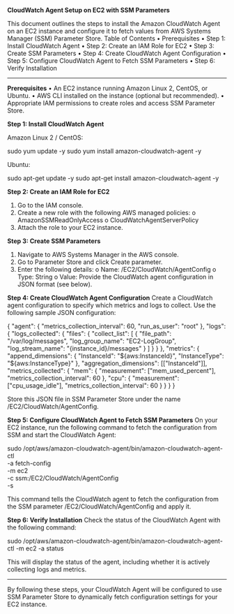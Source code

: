 **CloudWatch Agent Setup on EC2 with SSM Parameters**


This document outlines the steps to install the Amazon CloudWatch Agent on an EC2 instance and configure it to fetch values from AWS Systems Manager (SSM) Parameter Store.
Table of Contents
•	Prerequisites
•	Step 1: Install CloudWatch Agent
•	Step 2: Create an IAM Role for EC2
•	Step 3: Create SSM Parameters
•	Step 4: Create CloudWatch Agent Configuration
•	Step 5: Configure CloudWatch Agent to Fetch SSM Parameters
•	Step 6: Verify Installation
________________________________________
**Prerequisites**
•	An EC2 instance running Amazon Linux 2, CentOS, or Ubuntu.
•	AWS CLI installed on the instance (optional but recommended).
•	Appropriate IAM permissions to create roles and access SSM Parameter Store.

**Step 1: Install CloudWatch Agent**

Amazon Linux 2 / CentOS:

sudo yum update -y
sudo yum install amazon-cloudwatch-agent -y

Ubuntu:

sudo apt-get update -y
sudo apt-get install amazon-cloudwatch-agent -y

**Step 2: Create an IAM Role for EC2**
1.	Go to the IAM console.
2.	Create a new role with the following AWS managed policies:
o	AmazonSSMReadOnlyAccess
o	CloudWatchAgentServerPolicy
3.	Attach the role to your EC2 instance.

**Step 3: Create SSM Parameters**
1.	Navigate to AWS Systems Manager in the AWS console.
2.	Go to Parameter Store and click Create parameter.
3.	Enter the following details:
o	Name: /EC2/CloudWatch/AgentConfig
o	Type: String
o	Value: Provide the CloudWatch agent configuration in JSON format (see below).

**Step 4: Create CloudWatch Agent Configuration**
Create a CloudWatch agent configuration to specify which metrics and logs to collect. Use the following sample JSON configuration:

{
  "agent": {
    "metrics_collection_interval": 60,
    "run_as_user": "root"
  },
  "logs": {
    "logs_collected": {
      "files": {
        "collect_list": [
          {
            "file_path": "/var/log/messages",
            "log_group_name": "EC2-LogGroup",
            "log_stream_name": "{instance_id}/messages"
          }
        ]
      }
    }
  },
  "metrics": {
    "append_dimensions": {
      "InstanceId": "${aws:InstanceId}",
      "InstanceType": "${aws:InstanceType}"
    },
    "aggregation_dimensions": [["InstanceId"]],
    "metrics_collected": {
      "mem": {
        "measurement": ["mem_used_percent"],
        "metrics_collection_interval": 60
      },
      "cpu": {
        "measurement": ["cpu_usage_idle"],
        "metrics_collection_interval": 60
      }
    }
  }
}

Store this JSON file in SSM Parameter Store under the name /EC2/CloudWatch/AgentConfig.

**Step 5: Configure CloudWatch Agent to Fetch SSM Parameters**
On your EC2 instance, run the following command to fetch the configuration from SSM and start the CloudWatch Agent:

sudo /opt/aws/amazon-cloudwatch-agent/bin/amazon-cloudwatch-agent-ctl \
  -a fetch-config \
  -m ec2 \
  -c ssm:/EC2/CloudWatch/AgentConfig \
  -s

This command tells the CloudWatch agent to fetch the configuration from the SSM parameter /EC2/CloudWatch/AgentConfig and apply it.

**Step 6: Verify Installation**
Check the status of the CloudWatch Agent with the following command:

sudo /opt/aws/amazon-cloudwatch-agent/bin/amazon-cloudwatch-agent-ctl -m ec2 -a status

This will display the status of the agent, including whether it is actively collecting logs and metrics.
________________________________________
By following these steps, your CloudWatch Agent will be configured to use SSM Parameter Store to dynamically fetch configuration settings for your EC2 instance.


